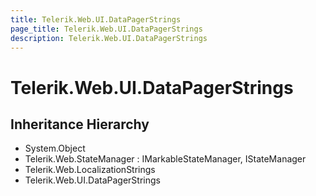 ```yaml
---
title: Telerik.Web.UI.DataPagerStrings
page_title: Telerik.Web.UI.DataPagerStrings
description: Telerik.Web.UI.DataPagerStrings
---
```


# Telerik.Web.UI.DataPagerStrings

## Inheritance Hierarchy

* System.Object
* Telerik.Web.StateManager : IMarkableStateManager, IStateManager
* Telerik.Web.LocalizationStrings
* Telerik.Web.UI.DataPagerStrings

